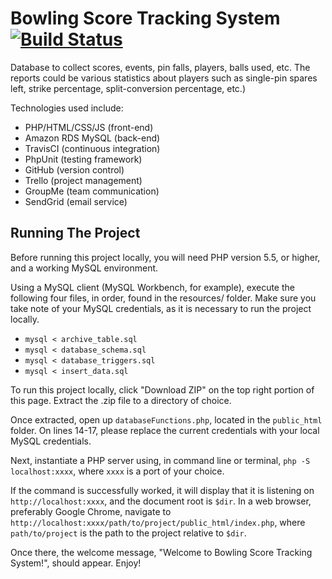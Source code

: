 # Bowling Score Tracking System [![Build Status](https://travis-ci.org/bglopez/Bowling-Score-Tracking-System.svg?branch=master)](https://travis-ci.org/bglopez/Bowling-Score-Tracking-System)

Database to collect scores, events, pin falls, players, balls used, etc. The reports could be various statistics about players such as single-pin spares left, strike percentage, split-conversion percentage, etc.)

Technologies used include:
* PHP/HTML/CSS/JS (front-end) 
* Amazon RDS MySQL (back-end)
* TravisCI (continuous integration)
* PhpUnit (testing framework)
* GitHub (version control)
* Trello (project management)
* GroupMe (team communication)
* SendGrid (email service)

## Running The Project
Before running this project locally, you will need PHP version 5.5, or higher, and a working MySQL environment. 

Using a MySQL client (MySQL Workbench, for example), execute the following four files, in order, found in the resources/ folder. Make sure you take note of your MySQL credentials, as it is necessary to run the project locally. 
* `mysql < archive_table.sql`
* `mysql < database_schema.sql`
* `mysql < database_triggers.sql`
* `mysql < insert_data.sql`

To run this project locally, click "Download ZIP" on the top right portion of this page. Extract the .zip file to a directory of choice. 

Once extracted, open up `databaseFunctions.php`, located in the `public_html` folder. On lines 14-17, please replace the current credentials with your local MySQL credentials.   

Next, instantiate a PHP server using, in command line or terminal,
` php -S localhost:xxxx `, where `xxxx` is a port of your choice.

If the command is successfully worked, it will display that it is listening on `http://localhost:xxxx`, and the document root is `$dir`. In a web browser, preferably Google Chrome, navigate to `http://localhost:xxxx/path/to/project/public_html/index.php`, where `path/to/project` is the path to the project relative to `$dir`. 

Once there, the welcome message, "Welcome to Bowling Score Tracking System!", should appear. Enjoy!

